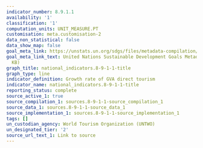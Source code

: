 ```yaml
---
indicator_number: 8.9.1.1
availability: '1'
classification: '1'
computation_units: UNIT_MEASURE.PT
customisation: meta.customisation-2
data_non_statistical: false
data_show_map: false
goal_meta_link: https://unstats.un.org/sdgs/files/metadata-compilation/Metadata-Goal-8.pdf
goal_meta_link_text: United Nations Sustainable Development Goals Metadata (PDF 526
  KB)
graph_title: national_indicators.8-9-1-1-title
graph_type: line
indicator_definition: Growth rate of GVA direct tourism
indicator_name: national_indicators.8-9-1-1-title
reporting_status: complete
source_active_1: true
source_compilation_1: sources.8-9-1-1-source_compilation_1
source_data_1: sources.8-9-1-1-source_data_1
source_implementation_1: sources.8-9-1-1-source_implementation_1
tags: []
un_custodian_agency: World Tourism Organization (UNTWO)
un_designated_tier: '2'
source_url_text_1: Link to source
---
```

